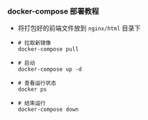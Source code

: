 ### docker-compose 部署教程
- 将打包好的前端文件放到 `nginx/html` 目录下
- ```shell
  # 拉取新镜像
  docker-compose pull
  ```
- ```shell
  # 启动
  docker-compose up -d
  ```
- ```shell
  # 查看运行状态
  docker ps
  ```
- ```shell
  # 结束运行
  docker-compose down
  ```
